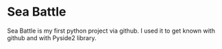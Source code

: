 # Sea Battle
Sea Battle is my first python project via github.
I used it to get known with github and with Pyside2 library.
